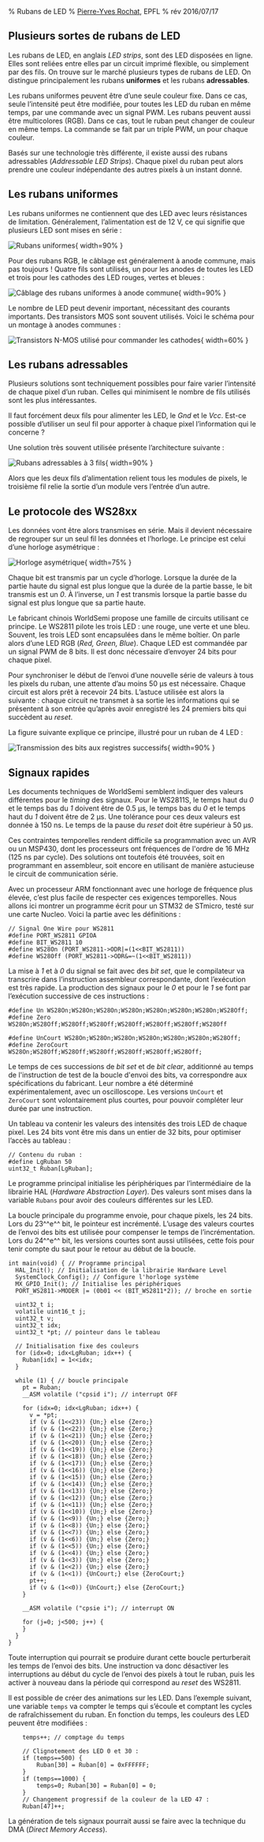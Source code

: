 % Rubans de LED
% [Pierre-Yves Rochat](mailto:pyr@pyr.ch), EPFL
% rév 2016/07/17


## Plusieurs sortes de rubans de LED ###

Les rubans de LED, en anglais *LED strips*, sont des LED disposées en ligne. Elles sont reliées entre elles par un circuit imprimé flexible, ou simplement par des fils. On trouve sur le marché plusieurs types de rubans de LED. On distingue principalement les rubans **uniformes** et les rubans **adressables**.

Les rubans uniformes peuvent être d’une seule couleur fixe. Dans ce cas, seule l’intensité peut être modifiée, pour toutes les LED du ruban en même temps, par une commande avec un signal PWM. Les rubans peuvent aussi être multicolores (RGB). Dans ce cas, tout le ruban peut changer de couleur en même temps. La commande se fait par un triple PWM, un pour chaque couleur.

Basés sur une technologie très différente, il existe aussi des rubans adressables (*Addressable LED Strips*). Chaque pixel du ruban peut alors prendre une couleur indépendante des autres pixels à un instant donné.

## Les rubans uniformes ##

Les rubans uniformes ne contiennent que des LED avec leurs résistances de limitation. Généralement, l’alimentation est de 12 V, ce qui signifie que plusieurs LED sont mises en série :

![Rubans uniformes](images/archi-uniforme.svg "Rubans uniformes"){ width=90% }

Pour des rubans RGB, le câblage est généralement à anode commune, mais pas toujours ! Quatre fils sont utilisés, un pour les anodes de toutes les LED et trois pour les cathodes des LED rouges, vertes et bleues :

![Câblage des rubans uniformes à anode commune](images/uniforme-ac.svg "Câblage des rubans uniformes à anode commune"){ width=90% }

Le nombre de LED peut devenir important, nécessitant des courants importants. Des transistors MOS sont souvent utilisés. Voici le schéma pour un montage à anodes communes :

![Transistors N-MOS utilisé pour commander les cathodes](images/nmos-ac.svg "Transistors N-MOS utilisé pour commander les cathodes"){ width=60% }

## Les rubans adressables ##

Plusieurs solutions sont techniquement possibles pour faire varier l’intensité de chaque pixel d’un ruban. Celles qui minimisent le nombre de fils utilisés sont les plus intéressantes.

Il faut forcément deux fils pour alimenter les LED, le *Gnd* et le *Vcc*. Est-ce possible d’utiliser un seul fil pour apporter à chaque pixel l’information qui le concerne ?

Une solution très souvent utilisée présente l’architecture suivante :

![Rubans adressables à 3 fils](images/archi-adressable.svg "Rubans adressables à 3 fils"){ width=90% }

Alors que les deux fils d’alimentation relient tous les modules de pixels, le troisième fil relie la sortie d’un module vers l’entrée d’un autre.


## Le protocole des WS28xx ##

Les données vont être alors transmises en série. Mais il devient nécessaire de regrouper sur un seul fil les données et l’horloge. Le principe est celui d’une horloge asymétrique :

![Horloge asymétrique](images/horloge-asym.svg "Horloge asymétrique"){ width=75% }


Chaque bit est transmis par un cycle d’horloge. Lorsque la durée de la partie haute du signal est plus longue que la durée de la partie basse, le bit transmis est un *0*. À l’inverse, un *1* est transmis lorsque la partie basse du signal est plus longue que sa partie haute.

Le fabricant chinois WorldSemi propose une famille de circuits utilisant ce principe. Le WS2811 pilote les trois LED : une rouge, une verte et une bleu. Souvent, les trois LED sont encapsulées dans le même boîtier. On parle alors d’une LED RGB (*Red, Green, Blue*). Chaque LED est commandée par un signal PWM de 8 bits. Il est donc nécessaire d’envoyer 24 bits pour chaque pixel.

Pour synchroniser le début de l’envoi d’une nouvelle série de valeurs à tous les pixels du ruban, une attente d’au moins 50 µs est nécessaire. Chaque circuit est alors prêt à recevoir 24 bits. L’astuce utilisée est alors la suivante : chaque circuit ne transmet à sa sortie les informations qui se présentent à son entrée qu’après avoir enregistré les 24 premiers bits qui succèdent au *reset*.

La figure suivante explique ce principe, illustré pour un ruban de 4 LED :

![Transmission des bits aux registres successifs](images/transmission-ws28.svg "Transmission des bits aux registres successifs"){ width=90% }


## Signaux rapides ##

Les documents techniques de WorldSemi semblent indiquer des valeurs différentes pour le *timing* des signaux. Pour le WS2811S, le temps haut du *0* et le temps bas du *1* doivent être de 0.5 μs, le temps bas du *0* et le temps haut du *1* doivent être de 2 μs. Une tolérance pour ces deux valeurs est donnée à 150 ns. Le temps de la pause du *reset* doit être supérieur à 50 µs.

Ces contraintes temporelles rendent difficile sa programmation avec un AVR ou un MSP430, dont les processeurs ont fréquences de l'ordre de 16 MHz (125 ns par cycle). Des solutions ont toutefois été trouvées, soit en programmant en assembleur, soit encore en utilisant de manière astucieuse le circuit de communication série.

Avec un processeur ARM fonctionnant avec une horloge de fréquence plus élevée, c’est plus facile de respecter ces exigences temporelles. Nous allons ici montrer un programme écrit pour un STM32 de STmicro, testé sur une carte Nucleo. Voici la partie avec les définitions :

~~~~~~~ { .c }
// Signal One Wire pour WS2811
#define PORT_WS2811 GPIOA
#define BIT_WS2811 10
#define WS28On (PORT_WS2811->ODR|=(1<<BIT_WS2811))
#define WS28Off (PORT_WS2811->ODR&=~(1<<BIT_WS2811))
~~~~~~~

La mise à *1* et à *0* du signal se fait avec des *bit set*, que le compilateur va transcrire dans l’instruction assembleur correspondante, dont l’exécution est très rapide. La production des signaux pour le *0* et pour le *1* se font par l’exécution successive de ces instructions :

~~~~~~~ { .c }
#define Un WS28On;WS28On;WS28On;WS28On;WS28On;WS28On;WS28On;WS28Off;
#define Zero WS28On;WS28Off;WS28Off;WS28Off;WS28Off;WS28Off;WS28Off;WS28Off

#define UnCourt WS28On;WS28On;WS28On;WS28On;WS28On;WS28On;WS28Off;
#define ZeroCourt WS28On;WS28Off;WS28Off;WS28Off;WS28Off;WS28Off;WS28Off;
~~~~~~~

Le temps de ces successions de *bit set* et de *bit clear*, additionné au temps de l'instruction de test de la boucle d'envoi des bits, va correspondre aux spécifications du fabricant. Leur nombre a été déterminé expérimentalement, avec un oscilloscope. Les versions `UnCourt` et `ZeroCourt` sont volontairement plus courtes, pour pouvoir compléter leur durée par une instruction.

Un tableau va contenir les valeurs des intensités des trois LED de chaque pixel. Les 24 bits vont être mis dans un entier de 32 bits, pour optimiser l’accès au tableau :

~~~~~~~ { .c }
// Contenu du ruban :
#define LgRuban 50
uint32_t Ruban[LgRuban];
~~~~~~~

Le programme principal initialise les périphériques par l’intermédiaire de la librairie HAL (*Hardware Abstraction Layer*). Des valeurs sont mises dans la variable `Rubans` pour avoir des couleurs différentes sur les LED.

La boucle principale du programme envoie, pour chaque pixels, les 24 bits. Lors du 23^^e^^ bit, le pointeur est incrémenté. L’usage des valeurs courtes de l’envoi des bits est utilisée pour compenser le temps de l’incrémentation. Lors du 24^^e^^ bit, les versions courtes sont aussi utilisées, cette fois pour tenir compte du saut pour le retour au début de la boucle.

~~~~~~~ { .c }
int main(void) { // Programme principal
  HAL_Init(); // Initialisation de la librairie Hardware Level
  SystemClock_Config(); // Configure l'horloge système
  MX_GPIO_Init(); // Initialise les périphériques
  PORT_WS2811->MODER |= (0b01 << (BIT_WS2811*2)); // broche en sortie

  uint32_t i;
  volatile uint16_t j;
  uint32_t v;
  uint32_t idx;
  uint32_t *pt; // pointeur dans le tableau

  // Initialisation fixe des couleurs
  for (idx=0; idx<LgRuban; idx++) {
    Ruban[idx] = 1<<idx;
  }

  while (1) { // boucle principale
    pt = Ruban;
    __ASM volatile ("cpsid i"); // interrupt OFF

    for (idx=0; idx<LgRuban; idx++) {
      v = *pt;
      if (v & (1<<23)) {Un;} else {Zero;}
      if (v & (1<<22)) {Un;} else {Zero;}
      if (v & (1<<21)) {Un;} else {Zero;}
      if (v & (1<<20)) {Un;} else {Zero;}
      if (v & (1<<19)) {Un;} else {Zero;}
      if (v & (1<<18)) {Un;} else {Zero;}
      if (v & (1<<17)) {Un;} else {Zero;}
      if (v & (1<<16)) {Un;} else {Zero;}
      if (v & (1<<15)) {Un;} else {Zero;}
      if (v & (1<<14)) {Un;} else {Zero;}
      if (v & (1<<13)) {Un;} else {Zero;}
      if (v & (1<<12)) {Un;} else {Zero;}
      if (v & (1<<11)) {Un;} else {Zero;}
      if (v & (1<<10)) {Un;} else {Zero;}
      if (v & (1<<9)) {Un;} else {Zero;}
      if (v & (1<<8)) {Un;} else {Zero;}
      if (v & (1<<7)) {Un;} else {Zero;}
      if (v & (1<<6)) {Un;} else {Zero;}
      if (v & (1<<5)) {Un;} else {Zero;}
      if (v & (1<<4)) {Un;} else {Zero;}
      if (v & (1<<3)) {Un;} else {Zero;}
      if (v & (1<<2)) {Un;} else {Zero;}
      if (v & (1<<1)) {UnCourt;} else {ZeroCourt;}
      pt++;
      if (v & (1<<0)) {UnCourt;} else {ZeroCourt;}
    }

    __ASM volatile ("cpsie i"); // interrupt ON

    for (j=0; j<500; j++) {
    }
  }
}
~~~~~~~

Toute interruption qui pourrait se produire durant cette boucle perturberait les temps de l’envoi des bits. Une instruction va donc désactiver les interruptions au début du cycle de l’envoi des pixels à tout le ruban, puis les activer à nouveau dans la période qui correspond au *reset* des WS2811.

Il est possible de créer des animations sur les LED. Dans l’exemple suivant, une variable `temps` va compter le temps qui s’écoule et comptant les cycles de rafraîchissement du ruban. En fonction du temps, les couleurs des LED peuvent être modifiées :

~~~~~~~ { .c }
    temps++; // comptage du temps

    // Clignotement des LED 0 et 30 :
    if (temps==500) {
        Ruban[30] = Ruban[0] = 0xFFFFFF;
    }
    if (temps==1000) {
        temps=0; Ruban[30] = Ruban[0] = 0;
    }
    // Changement progressif de la couleur de la LED 47 :
    Ruban[47]++;
~~~~~~~
<!-- retour au mode normal pour l'éditeur -->

La génération de tels signaux pourrait aussi se faire avec la technique du DMA (*Direct Memory Access*).



